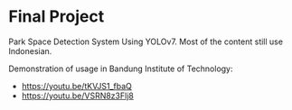 # Final Project
Park Space Detection System Using YOLOv7. Most of the content still use Indonesian.

Demonstration of usage in Bandung Institute of Technology:
- https://youtu.be/tKVJS1_fbaQ
- https://youtu.be/VSRN8z3Flj8

